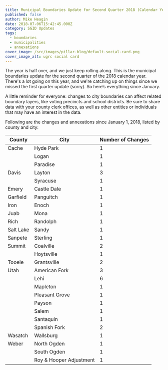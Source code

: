 ```yaml
---
title: Municipal Boundaries Update for Second Quarter 2018 (Calendar Year)
published: false
author: Mike Heagin
date: 2018-07-06T15:42:45.000Z
category: SGID Updates
tags:
  - boundaries
  - municipalities
  - annexations
cover_image: /src/images/pillar-blog/default-social-card.png
cover_image_alt: ugrc social card
---
```


The year is half over, and we just keep rolling along. This is the municipal boundaries update for the second quarter of the 2018 calendar year. There's a lot going on this year, and we're catching up on things since we missed the first quarter update (sorry). So here’s everything since January.

A little reminder for everyone: changes to city boundaries can affect related boundary layers, like voting precincts and school districts. Be sure to share data with your county clerk offices, as well as other entities or individuals that may have an interest in the data.

Following are the changes and annexations since January 1, 2018, listed by county and city:

| County    | City                    | Number of Changes |
| --------- | ----------------------- | ----------------- |
| Cache     | Hyde Park               | 1                 |
|           | Logan                   | 1                 |
|           | Paradise                | 1                 |
| Davis     | Layton                  | 3                 |
|           | Syracuse                | 1                 |
| Emery     | Castle Dale             | 1                 |
| Garfield  | Panguitch               | 1                 |
| Iron      | Enoch                   | 1                 |
| Juab      | Mona                    | 1                 |
| Rich      | Randolph                | 1                 |
| Salt Lake | Sandy                   | 1                 |
| Sanpete   | Sterling                | 1                 |
| Summit    | Coalville               | 2                 |
|           | Hoytsville              | 1                 |
| Tooele    | Grantsville             | 2                 |
| Utah      | American Fork           | 3                 |
|           | Lehi                    | 6                 |
|           | Mapleton                | 1                 |
|           | Pleasant Grove          | 1                 |
|           | Payson                  | 1                 |
|           | Salem                   | 1                 |
|           | Santaquin               | 1                 |
|           | Spanish Fork            | 2                 |
| Wasatch   | Wallsburg               | 1                 |
| Weber     | North Ogden             | 1                 |
|           | South Ogden             | 1                 |
|           | Roy & Hooper Adjustment | 1                 |
